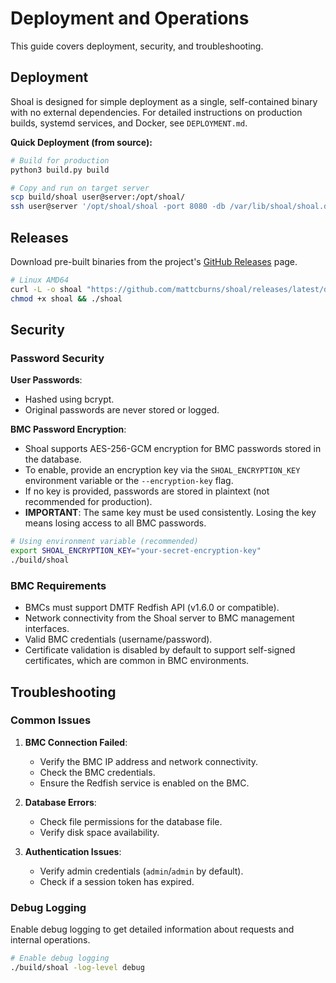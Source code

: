 # Deployment and Operations

This guide covers deployment, security, and troubleshooting.

## Deployment

Shoal is designed for simple deployment as a single, self-contained binary with no external dependencies. For detailed instructions on production builds, systemd services, and Docker, see `DEPLOYMENT.md`.

**Quick Deployment (from source):**
```bash
# Build for production
python3 build.py build

# Copy and run on target server
scp build/shoal user@server:/opt/shoal/
ssh user@server '/opt/shoal/shoal -port 8080 -db /var/lib/shoal/shoal.db'
```

## Releases

Download pre-built binaries from the project's [GitHub Releases](https://github.com/mattcburns/shoal/releases) page.

```bash
# Linux AMD64
curl -L -o shoal "https://github.com/mattcburns/shoal/releases/latest/download/shoal-linux-amd64"
chmod +x shoal && ./shoal
```

## Security

### Password Security

**User Passwords**:
- Hashed using bcrypt.
- Original passwords are never stored or logged.

**BMC Password Encryption**:
- Shoal supports AES-256-GCM encryption for BMC passwords stored in the database.
- To enable, provide an encryption key via the `SHOAL_ENCRYPTION_KEY` environment variable or the `--encryption-key` flag.
- If no key is provided, passwords are stored in plaintext (not recommended for production).
- **IMPORTANT**: The same key must be used consistently. Losing the key means losing access to all BMC passwords.

```bash
# Using environment variable (recommended)
export SHOAL_ENCRYPTION_KEY="your-secret-encryption-key"
./build/shoal
```

### BMC Requirements

- BMCs must support DMTF Redfish API (v1.6.0 or compatible).
- Network connectivity from the Shoal server to BMC management interfaces.
- Valid BMC credentials (username/password).
- Certificate validation is disabled by default to support self-signed certificates, which are common in BMC environments.

## Troubleshooting

### Common Issues

1.  **BMC Connection Failed**:
    - Verify the BMC IP address and network connectivity.
    - Check the BMC credentials.
    - Ensure the Redfish service is enabled on the BMC.

2.  **Database Errors**:
    - Check file permissions for the database file.
    - Verify disk space availability.

3.  **Authentication Issues**:
    - Verify admin credentials (`admin`/`admin` by default).
    - Check if a session token has expired.

### Debug Logging

Enable debug logging to get detailed information about requests and internal operations.

```bash
# Enable debug logging
./build/shoal -log-level debug
```
